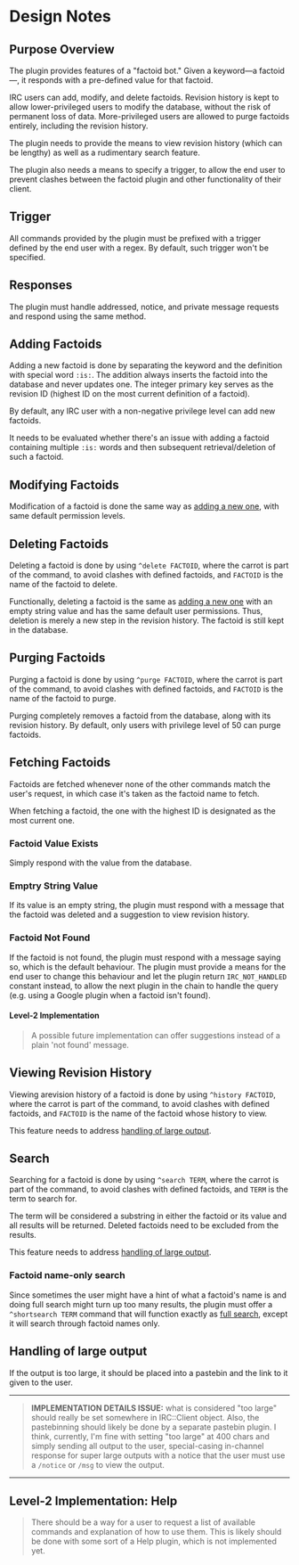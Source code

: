 # Design Notes

## Purpose Overview

The plugin provides features of a "factoid bot." Given a keyword—a factoid—, it
responds with a pre-defined value for that factoid.

IRC users can add, modify, and delete factoids. Revision history is kept to
allow lower-privileged users to modify the database, without the risk of
permanent loss of data. More-privileged users are allowed to purge factoids
entirely, including the revision history.

The plugin needs to provide the means to view revision history (which can be
lengthy) as well as a rudimentary search feature.

The plugin also needs a means to specify a trigger, to allow the end user to
prevent clashes between the factoid plugin and other functionality of their
client.

## Trigger

All commands provided by the plugin must be prefixed with a trigger defined
by the end user with a regex. By default, such trigger won't be specified.

## Responses

The plugin must handle addressed, notice, and private message requests and
respond using the same method.

## Adding Factoids

Adding a new factoid is done by separating the keyword and the definition
with special word `:is:`. The addition always inserts the factoid into the
database and never updates one. The integer primary key serves as the revision
ID (highest ID on the most current definition of a factoid).

By default, any IRC user with a non-negative privilege level can add new
factoids.

It needs to be evaluated whether there's an issue
with adding a factoid containing multiple `:is:` words and then subsequent
retrieval/deletion of such a factoid.

## Modifying Factoids

Modification of a factoid is done the same way as
[adding a new one](#adding-factoids), with same default permission levels.

## Deleting Factoids

Deleting a factoid is done by using `^delete FACTOID`, where the carrot
is part of the command, to avoid clashes with defined factoids, and
`FACTOID` is the name of the factoid to delete.

Functionally, deleting a factoid is the same as
[adding a new one](#adding-factoids) with an empty string value and has the same
default user permissions. Thus, deletion is merely a new step in the revision
history. The factoid is still kept in the database.

## Purging Factoids

Purging a factoid is done by using `^purge FACTOID`, where the carrot
is part of the command, to avoid clashes with defined factoids, and
`FACTOID` is the name of the factoid to purge.

Purging completely removes a factoid from the database, along with its
revision history. By default, only users with privilege level of 50 can
purge factoids.

## Fetching Factoids

Factoids are fetched whenever none of the other commands match the user's
request, in which case it's taken as the factoid name to fetch.

When fetching a factoid, the one with the highest ID is designated as the
most current one.

### Factoid Value Exists

Simply respond with the value from the database.

### Emptry String Value

If its value is an empty string, the plugin must respond
with a message that the factoid was deleted and a suggestion to view
revision history.

### Factoid Not Found

If the factoid is not found, the plugin must respond with a message saying so,
which is the default behaviour. The plugin must provide a means for the end
user to change this behaviour and let the plugin return `IRC_NOT_HANDLED`
constant instead, to allow the next plugin in the chain to handle the query
(e.g. using a Google plugin when a factoid isn't found).

#### Level-2 Implementation

>   A possible future implementation can offer suggestions instead of a plain
   'not found' message.

## Viewing Revision History

Viewing arevision history of a factoid is done by using
`^history FACTOID`, where the carrot
is part of the command, to avoid clashes with defined factoids, and
`FACTOID` is the name of the factoid whose history to view.

This feature needs to address
[handling of large output](#handling-of-large-output).

## Search

Searching for a factoid is done by using `^search TERM`, where the carrot
is part of the command, to avoid clashes with defined factoids, and
`TERM` is the term to search for.

The term will be considered a substring in either the factoid or its value
and all results will be returned. Deleted factoids need to be excluded from
the results.

This feature needs to address
[handling of large output](#handling-of-large-output).

### Factoid name-only search

Since sometimes the user might have a hint of what a factoid's name is and
doing full search might turn up too many results, the plugin must offer a
`^shortsearch TERM` command that will function exactly as
[full search](#search), except it will search through factoid names only.

## Handling of large output

If the output
is too large, it should be placed into a pastebin and the link to it given
to the user.

<hr>

> **IMPLEMENTATION DETAILS ISSUE:** what is
considered "too large" should really be set somewhere in IRC::Client object.
Also, the pastebinning should likely be done by a separate pastebin plugin. I
think, currently, I'm fine with setting "too large" at 400 chars and simply
sending all output to the user, special-casing in-channel response for super
large outputs with a notice that the user must use a `/notice` or `/msg` to
view the output.

<hr>

## Level-2 Implementation: Help

> There should be a way for a user to request a list of available commands
and explanation of how to use them. This is likely should be done with some
sort of a Help plugin, which is not implemented yet.
